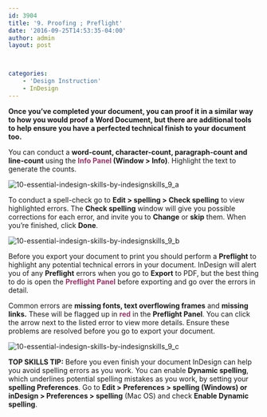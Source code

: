 ```yaml
---
id: 3904
title: '9. Proofing ; Preflight'
date: '2016-09-25T14:53:35-04:00'
author: admin
layout: post



categories:
    - 'Design Instruction'
    - InDesign
---
```


**Once you’ve completed your document, you can proof it in a similar way to how you would proof a Word Document, but there are additional tools to help ensure you have a perfected technical finish to your document too.**

You can conduct a **word-count, character-count, paragraph-count and line-count** using the **<span style="color: #993366;">Info Panel</span> (Window &gt; Info)**. Highlight the text to generate the counts.

![10-essential-indesign-skills-by-indesignskills_9_a](https://image-control-storage.s3.amazonaws.com/blog-images/2016/09/27190346/10-Essential-InDesign-Skills-by-InDesignSkills_9_a.jpg)

To conduct a spell-check go to **Edit &gt; spelling &gt; Check spelling** to view highlighted errors. The **Check spelling** window will give you possible corrections for each error, and invite you to **Change** or **skip** them. When you’re finished, click **Done**.

![10-essential-indesign-skills-by-indesignskills_9_b](https://image-control-storage.s3.amazonaws.com/blog-images/2016/09/27190345/10-Essential-InDesign-Skills-by-InDesignSkills_9_b.jpg)

Before you export your document to print you should perform a **Preflight** to highlight any potential technical errors in your document. InDesign will alert you of any **Preflight** errors when you go to **Export** to PDF, but the best thing to do is open the <span style="color: #993366;">**Preflight**</span> **<span style="color: #993366;">Panel</span>** before exporting and go over the errors in detail.

Common errors are **missing fonts, text overflowing frames** and **missing links.** These will be flagged up in **<span style="color: #993366;">red</span>** in the **Preflight Panel**. You can click the arrow next to the listed error to view more details. Ensure these problems are resolved before you go to export your document.

![10-essential-indesign-skills-by-indesignskills_9_c](https://image-control-storage.s3.amazonaws.com/blog-images/2016/09/27190343/10-Essential-InDesign-Skills-by-InDesignSkills_9_c.jpg)

**TOP SKILLS TIP:** Before you even finish your document InDesign can help you avoid spelling errors as you work. You can enable **Dynamic spelling**, which underlines potential spelling mistakes as you work, by setting your **spelling Preferences**. Go to **Edit &gt; Preferences &gt; spelling (Windows) or inDesign &gt; Preferences &gt; spelling** (Mac OS) and check **Enable Dynamic spelling**.